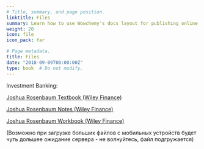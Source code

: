 ```yaml
---
# Title, summary, and page position.
linktitle: Files
summary: Learn how to use Wowchemy's docs layout for publishing online courses, software documentation, and tutorials.
weight: 20
icon: file
icon_pack: far

# Page metadata.
title: Files
date: "2018-09-09T00:00:00Z"
type: book  # Do not modify.
---
```


Investment Banking:

 [Joshua Rosenbaum Textbook (Wiley Finance)](JoshuaRosenbaum-IB-Textbook.pdf) 

 [Joshua Rosenbaum Notes (Wiley Finance)](JoshuaRosenbaum-IB-Notes.pdf) 

 [Joshua Rosenbaum Workbook (Wiley Finance)](JoshuaRosenbaum-IB-Workbook.pdf) 

(Возможно при загрузке больших файлов с мобильных устройств будет чуть дольшее ожидание сервера - не волнуйтесь, файл подгружается)

